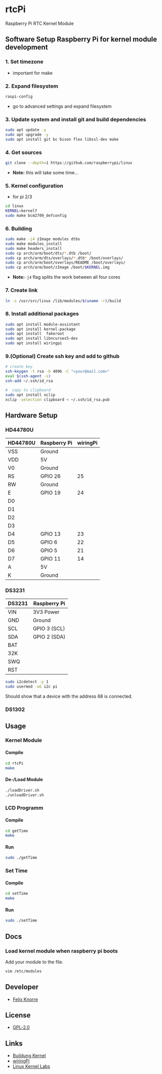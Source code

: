 # rtcPi
Raspberry Pi RTC Kernel Module

## Software Setup Raspberry Pi for kernel module development

### 1. Set timezone 
* important for make

### 2. Expand filesystem

```bash
raspi-config
```
* go to advanced settings and expand filesystem

### 3. Update system and  install git and build dependencies
```bash
sudo apt update -y
sudo apt upgrade -y
sudo apt install git bc bison flex libssl-dev make
```
  
### 4. Get sources
```bash 
git clone --depth=1 https://github.com/raspberrypi/linux
```
* __Note:__ this will take some time...

### 5. Kernel configuration
* for pi 2/3
```bash
cd linux
KERNEL=kernel7
sudo make bcm2709_defconfig
```

### 6. Building
```bash
sudo make -j4 zImage modules dtbs
sudo make modules_install
sudo make headers_install
sudo cp arch/arm/boot/dts/*.dtb /boot/
sudo cp arch/arm/dts/overlays/*.dtb* /boot/overlays/
sudo cp arch/arm/boot/overlays/README /boot/overlays/
sudo cp arch/arm/boot/zImage /boot/$KERNEL.img

```
* __Note:__``-j4`` flag splits the work between all four cores

### 7. Create link
```bash
ln -s /usr/src/linux /lib/modules/$(uname -r)/build
```

### 8. Install additional packages
```bash
sudo apt install module-assistant
sudo apt install kernel-package
sudo apt install  fakeroot
sudo apt install libncurses5-dev
sudo apt install wiringpi
```

### 9.(Optional) Create ssh key and add to github 

```bash
# create key
ssh-keygen -t rsa -b 4096 -C "<your@mail.com>"
eval $(ssh-agent -s)
ssh-add ~/.ssh/id_rsa

#  copy to clipboard
sudo apt install xclip
xclip -selection clipboard < ~/.ssh/id_rsa.pub
```

## Hardware Setup

### HD44780U

| HD44780U | Raspberry Pi | wiringPi |
|----------|--------------|----------|
| VSS      | Ground       |          |
| VDD      | 5V           |          |
| V0       | Ground       |          |
| RS       | GPIO 26      | 25       |
| RW       | Ground       |          |
| E        | GPIO 19      | 24       |
| D0       |              |          |
| D1       |              |          |
| D2       |              |          |
| D3       |              |          |
| D4       | GPIO 13      | 23       |
| D5       | GPIO 6       | 22       |
| D6       | GPIO 5       | 21       |
| D7       | GPIO 11      | 14       |
| A        | 5V           |          |
| K        | Ground       |          |

### DS3231

| DS3231 | Raspberry Pi |
|--------|--------------|
| VIN    | 3V3 Power    |
| GND    | Ground       |
| SCL    | GPIO 3 (SCL) |
| SDA    | GPIO 2 (SDA) |
| BAT    |              |
| 32K    |              |
| SWQ    |              |
| RST    |              |

```bash
sudo i2cdetect -y 1
sudo usermod -aG i2c pi
```
Should show that a device with the address 68 is connected.

### DS1302

## Usage

### Kernel Module

#### Compile

```bash
cd rtcPi
make
```

#### De-/Load Module

```bash
./loadDriver.sh
./unloadDriver.sh
```

###  LCD Programm

#### Compile

```bash
cd getTime
make
```

#### Run

```bash
sudo ./getTime
```

### Set Time

#### Compile

```bash
cd setTime
make
```

#### Run

```bash
sudo ./setTime
```

## Docs

### Load kernel module when raspberry pi boots

Add your module to the file.

```bash
vim /etc/modules
```

## Developer

* [Felix Knorre](felix-knorre@hotmail.de)

## License

* [GPL-2.0](LICENSE.md)

## Links

* [Buildung Kernel](https://www.raspberrypi.org/documentation/linux/kernel/building.md)
* [wiringPi](http://wiringpi.com/)
* [Linux Kernel Labs](https://linux-kernel-labs.github.io/refs/heads/master/labs/device_drivers.html)

